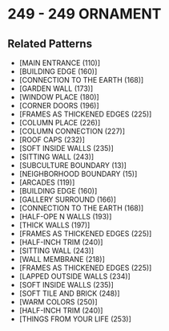 # 249 - 249 ORNAMENT

## Related Patterns

- [MAIN ENTRANCE (110)]
- [BUILDING EDGE (160)]
- [CONNECTION TO THE EARTH (168)]
- [GARDEN WALL (173)]
- [WINDOW PLACE (180)]
- [CORNER DOORS (196)]
- [FRAMES AS THICKENED EDGES (225)]
- [COLUMN PLACE (226)]
- [COLUMN CONNECTION (227)]
- [ROOF CAPS (232)]
- [SOFT INSIDE WALLS (235)]
- [SITTING WALL (243)]
- [SUBCULTURE BOUNDARY (13)]
- [NEIGHBORHOOD BOUNDARY (15)]
- [ARCADES (119)]
- [BUILDING EDGE (160)]
- [GALLERY SURROUND (166)]
- [CONNECTION TO THE EARTH (168)]
- [HALF-OPE N WALLS (193)]
- [THICK WALLS (197)]
- [FRAMES AS THICKENED EDGES (225)]
- [HALF-INCH TRIM (240)]
- [SITTING WALL (243)]
- [WALL MEMBRANE (218)]
- [FRAMES AS THICKENED EDGES (225)]
- [LAPPED OUTSIDE WALLS (234)]
- [SOFT INSIDE WALLS (235)]
- [SOFT TILE AND BRICK (248)]
- [WARM COLORS (250)]
- [HALF-INCH TRIM (240)]
- [THINGS FROM YOUR LIFE (253)]
